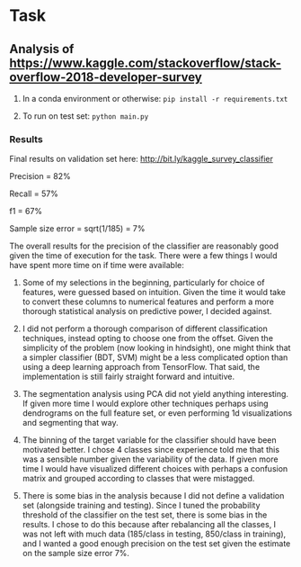 # Task 
  
## Analysis of https://www.kaggle.com/stackoverflow/stack-overflow-2018-developer-survey

1) In a conda environment or otherwise: `pip install -r requirements.txt`

2) To run on test set: `python main.py` 

### Results 
Final results on validation set here: http://bit.ly/kaggle_survey_classifier

Precision = 82%

Recall = 57%

f1 = 67%

Sample size error = sqrt(1/185) = 7%

The overall results for the precision of the classifier are reasonably good given the time of execution for the task. There were a few things I would have spent more time on if time were available:

1) Some of my selections in the beginning, particularly for choice of features, were guessed based on intuition. Given the time it would take to convert these columns to numerical features and perform a more thorough statistical analysis on predictive power,  I decided against. 

2) I did not perform a thorough comparison of different classification techniques, instead opting to choose one from the offset. Given the simplicity of the problem (now looking in hindsight), one might think that a simpler classifier (BDT, SVM) might be a less complicated option than using a deep learning approach from TensorFlow. That said, the implementation is still fairly straight forward and intuitive.  

3) The segmentation analysis using PCA did not yield anything interesting. If given more time I would explore other techniques perhaps using dendrograms on the full feature set, or even performing 1d visualizations and segmenting that way.

4) The binning of the target variable for the classifier should have been motivated better. I chose 4 classes since experience told me that this was a sensible number given the variability of the data. If given more time I would have visualized different choices with perhaps a confusion matrix and grouped according to classes that were mistagged. 

5) There is some bias in the analysis because I did not define a validation set (alongside training and testing). Since I tuned the probability threshold of the classifier on the test set, there is some bias in the results. I chose to do this because after rebalancing all the classes, I was not left with much data (185/class in testing, 850/class in training), and I wanted a good enough precision on the test set given the estimate on the sample size error 7%. 

